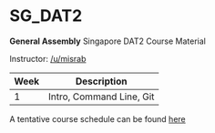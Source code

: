 # SG_DAT2
**General Assembly** Singapore DAT2 Course Material

Instructor: [/u/misrab](www.github.com/misrab)

|Week|Description|
|----|------------------------------------------------------------------------------|
|1|Intro, Command Line, Git

A tentative course schedule can be found [here](https://docs.google.com/spreadsheets/d/1dZy8gWa1kE97WE0LhCQyK1Yly3u8aJ_rmi0Wu-UP5Bg/edit#gid=0)
